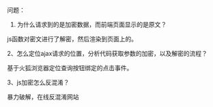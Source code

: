 问题：

1. 为什么请求到的是加密数据，而前端页面显示的是原文？

js函数对密文进行了解密，然后渲染到页面上的。

2、怎么定位ajax请求的位置，分析代码获取参数的加密，以及解密的流程？

基于火狐浏览器定位查询按钮绑定的点击事件。

3、js加密怎么反混淆？

暴力破解，在线反混淆网站
